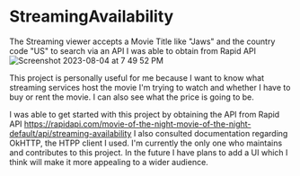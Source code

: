 # StreamingAvailability
The Streaming viewer accepts a Movie Title like "Jaws" and the country code "US" to search via an API I was able to obtain from Rapid API 
![Screenshot 2023-08-04 at 7 49 52 PM](https://github.com/ekdev123/StreamingAvailability/assets/114179084/4b1a7036-0388-4d1c-a9a2-180b142e949e)

This project is personally useful for me because I want to know what streaming services host the movie I'm trying to watch and whether I have to buy or rent the movie. I can also see what the price is going to be.

I was able to get started with this project by obtaining the API from Rapid API https://rapidapi.com/movie-of-the-night-movie-of-the-night-default/api/streaming-availability
I also consulted documentation regarding OkHTTP, the HTPP client I used.
I'm currently the only one who maintains and contributes to this project. In the future I have plans to add a UI which I think will make it more appealing to a wider audience.


